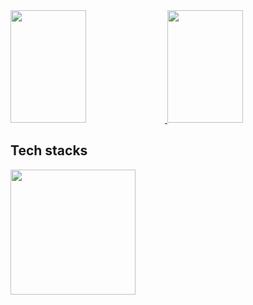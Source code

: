 <div>
<a href="https://github.com/tobyqin">
  <img height=180  width="49%" src="https://github-readme-stats.vercel.app/api?username=tobyqin&theme=react" />
</a>

<a href="https://github.com/tobyqin">
<img height=180  width="49%" src="https://github-readme-streak-stats.herokuapp.com/?user=tobyqin&theme=react" />
</a>
</div>

## Tech stacks

<a href="https://github.com/tobyqin">
  <img height=200 align="center" src="https://github-readme-stats.vercel.app/api/top-langs?username=tobyqin&layout=compact&langs_count=8&card_width=450&theme=react" />
</a>
